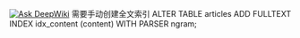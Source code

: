 [![Ask DeepWiki](https://deepwiki.com/badge.svg)](https://deepwiki.com/zqh1013/article_manager)
需要手动创建全文索引
ALTER TABLE articles 
ADD FULLTEXT INDEX idx_content (content) 
WITH PARSER ngram;